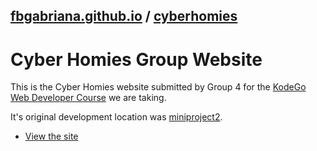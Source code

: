 ## [fbgabriana.github.io](/) / [cyberhomies](/cyberhomies/)

# Cyber Homies Group Website

This is the Cyber Homies website submitted by Group 4 for the [KodeGo Web Developer Course](https://kodego.ph/courses/1) we are taking.

It's original development location was [miniproject2](/miniproject2/).

* [View the site](home.html)

